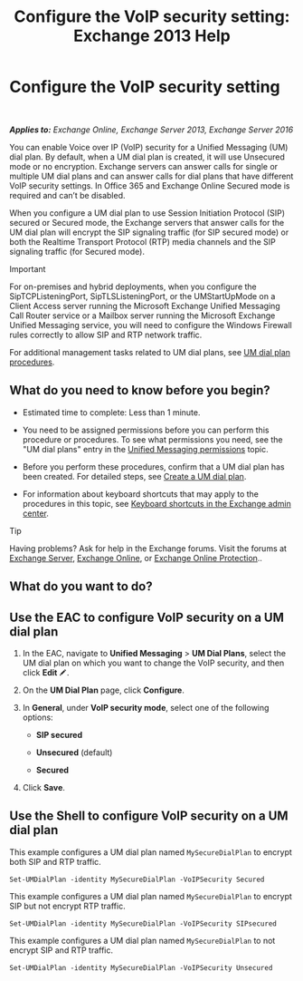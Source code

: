 ﻿---
title: 'Configure the VoIP security setting: Exchange 2013 Help'
TOCTitle: Configure the VoIP security setting
ms:assetid: b5335654-c766-4f3f-883c-f31263e1d9c1
ms:mtpsurl: https://technet.microsoft.com/en-us/library/Bb201721(v=EXCHG.150)
ms:contentKeyID: 49315501
ms.date: 12/10/2017
mtps_version: v=EXCHG.150
---

# Configure the VoIP security setting

 

_**Applies to:** Exchange Online, Exchange Server 2013, Exchange Server 2016_


You can enable Voice over IP (VoIP) security for a Unified Messaging (UM) dial plan. By default, when a UM dial plan is created, it will use Unsecured mode or no encryption. Exchange servers can answer calls for single or multiple UM dial plans and can answer calls for dial plans that have different VoIP security settings. In Office 365 and Exchange Online Secured mode is required and can’t be disabled.

When you configure a UM dial plan to use Session Initiation Protocol (SIP) secured or Secured mode, the Exchange servers that answer calls for the UM dial plan will encrypt the SIP signaling traffic (for SIP secured mode) or both the Realtime Transport Protocol (RTP) media channels and the SIP signaling traffic (for Secured mode).


> [!IMPORTANT]
> For on-premises and hybrid deployments, when you configure the SipTCPListeningPort, SipTLSListeningPort, or the UMStartUpMode on a Client Access server running the Microsoft Exchange Unified Messaging Call Router service or a Mailbox server running the Microsoft Exchange Unified Messaging service, you will need to configure the Windows Firewall rules correctly to allow SIP and RTP network traffic.



For additional management tasks related to UM dial plans, see [UM dial plan procedures](um-dial-plan-procedures-exchange-2013-help.md).

## What do you need to know before you begin?

  - Estimated time to complete: Less than 1 minute.

  - You need to be assigned permissions before you can perform this procedure or procedures. To see what permissions you need, see the "UM dial plans" entry in the [Unified Messaging permissions](unified-messaging-permissions-exchange-2013-help.md) topic.

  - Before you perform these procedures, confirm that a UM dial plan has been created. For detailed steps, see [Create a UM dial plan](create-a-um-dial-plan-exchange-2013-help.md).

  - For information about keyboard shortcuts that may apply to the procedures in this topic, see [Keyboard shortcuts in the Exchange admin center](keyboard-shortcuts-in-the-exchange-admin-center-exchange-online-protection-help.md).


> [!TIP]
> Having problems? Ask for help in the Exchange forums. Visit the forums at <A href="https://go.microsoft.com/fwlink/p/?linkid=60612">Exchange Server</A>, <A href="https://go.microsoft.com/fwlink/p/?linkid=267542">Exchange Online</A>, or <A href="https://go.microsoft.com/fwlink/p/?linkid=285351">Exchange Online Protection</A>..



## What do you want to do?

## Use the EAC to configure VoIP security on a UM dial plan

1.  In the EAC, navigate to **Unified Messaging** \> **UM Dial Plans**, select the UM dial plan on which you want to change the VoIP security, and then click **Edit** ![Edit icon](images/JJ218640.6f53ccb2-1f13-4c02-bea0-30690e6ea71d(EXCHG.150).gif "Edit icon").

2.  On the **UM Dial Plan** page, click **Configure**.

3.  In **General**, under **VoIP security mode**, select one of the following options:
    
      - **SIP secured**
    
      - **Unsecured** (default)
    
      - **Secured**

4.  Click **Save**.

## Use the Shell to configure VoIP security on a UM dial plan

This example configures a UM dial plan named `MySecureDialPlan` to encrypt both SIP and RTP traffic.

    Set-UMDialPlan -identity MySecureDialPlan -VoIPSecurity Secured

This example configures a UM dial plan named `MySecureDialPlan` to encrypt SIP but not encrypt RTP traffic.

    Set-UMDialPlan -identity MySecureDialPlan -VoIPSecurity SIPsecured

This example configures a UM dial plan named `MySecureDialPlan` to not encrypt SIP and RTP traffic.

    Set-UMDialPlan -identity MySecureDialPlan -VoIPSecurity Unsecured

